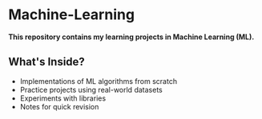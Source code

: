 # Machine-Learning

**This repository contains my learning projects in Machine Learning (ML).**

## What's Inside?  
- Implementations of ML algorithms from scratch  
- Practice projects using real-world datasets  
- Experiments with libraries 
- Notes for quick revision  
